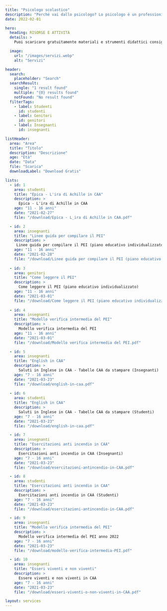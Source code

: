 ```yaml
---
title: "Psicologo scolastico"
description: "Perché vai dallo psicologo? Lo psicologo è un professionista del benessere psicofisico, qualificato nel fornire supporto in presenza o a distanza."
date: 2022-02-01

hero:
  heading: RISORSE E ATTIVITÀ
  details: > 
    Puoi scaricare gratuitamente materiali e strumenti didattici consigliati dallo <span>Psicologo</span> Scolastico

  image:
    url: "/images/servizi.webp"
    alt: "Servizi"

header:
  search:
    placeholder: "Search"
  searchResult:
    single: "1 result found"
    multiple: "{0} results found"
    notFound: "No result found"
  filterTags:
    - label: Studenti
      id: studenti
    - label: Genitori
      id: genitori
    - label: Insegnanti
      id: insegnanti

listHeader:
  area: "Area"
  title: "Titolo"
  description: "Descrizione"
  age: "Età"
  date: "Data"
  file: "Scarica"
  downloadLabel: "Download Gratis"

lists:
  - id: 1
    area: studenti
    title: "Epica - L'ira di Achille in CAA"
    description: >
      Epica - L'ira di Achille in CAA
    age: "11 - 16 anni"
    date: "2021-02-27"
    file: "/download/Epica - L_ira di Achille in CAA.pdf"

  - id: 2
    area: insegnanti
    title: "Linee guida per compilare il PEI"
    description: >
     Linee guida per compilare il PEI (piano educativo individualizzato)
    age: "11 - 16 anni"
    date: "2021-02-28"
    file: "/download/Linee guida per compilare il PEI (piano educativo individualizzato).pdf"
  
  - id: 3
    area: genitori
    title: "Come leggere il PEI"
    description: >
      Come leggere il PEI (piano educativo individualizzato)
    age: "11 - 16 anni"
    date: "2021-03-01"
    file: "/download/Come leggere il PEI (piano educativo individualizzato).pdf"
  
  - id: 4 
    area: insegnanti
    title: "Modello verifica intermedia del PEI"
    description: >
      Modello verifica intermedia del PEI
    age: "11 - 16 anni"
    date: "2021-03-01"
    file: "/download/Modello verifica intermedia del PEI.pdf"

  - id: 5
    area: insegnanti
    title: "English in CAA"
    description: >
      Saluti in Inglese in CAA - Tabelle CAA da stampare (Insegnanti)
    age: "7 - 16 anni"
    date: "2021-03-23"
    file: "/download/english-in-caa.pdf"
    
  - id: 6
    area: studenti
    title: "English in CAA"
    description: >
      Saluti in Inglese in CAA - Tabelle CAA da stampare (Studenti)
    age: "7 - 16 anni"
    date: "2021-03-23"
    file: "/download/english-in-caa.pdf"    

  - id: 7
    area: insegnanti
    title: "Esercitazioni anti incendio in CAA"
    description: >
      Esercitazioni anti incendio in CAA (Insegnanti)
    age: "7 - 16 anni"
    date: "2021-03-23"
    file: "/download/esercitazioni-antincendio-in-CAA.pdf"

  - id: 8
    area: studenti
    title: "Esercitazioni anti incendio in CAA"
    description: >
      Esercitazioni anti incendio in CAA (Studenti)
    age: "7 - 16 anni"
    date: "2021-03-23"
    file: "/download/esercitazioni-antincendio-in-CAA.pdf"

  - id: 9
    area: insegnanti
    title: "Modello verifica intermedia del PEI"
    description: >
      Modello verifica intermedia del PEI anno 2022
    age: "7 - 16 anni"
    date: "2021-03-23"
    file: "/download/modello-verifica-intermedia-PEI.pdf"

  - id: 10
    area: insegnanti
    title: "Esseri viventi e non viventi"
    description: >
      Essere viventi e non viventi in CAA
    age: "7 - 16 anni"
    date: "2021-03-23"
    file: "/download/esseri-viventi-o-non-viventi-in-CAA.pdf"

layout: services
---
```

